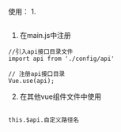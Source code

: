 
使用：
1.	
```
```
1.	在main.js中注册
```
//引入api接口目录文件
import api from './config/api'

// 注册api接口目录
Vue.use(api);
```
2.	在其他vue组件文件中使用
```

this.$api.自定义路径名

```




